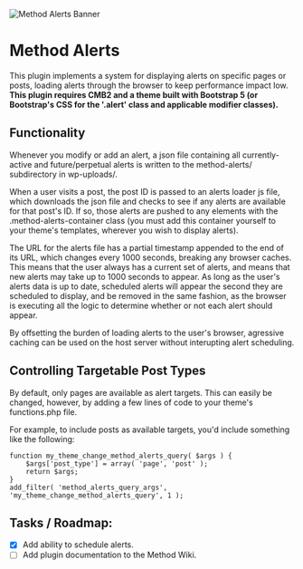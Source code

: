 ![Method Alerts Banner](https://pixelwatt.com/assets/ma_banner.jpg)

# Method Alerts

This plugin implements a system for displaying alerts on specific pages or posts, loading alerts through the browser to keep performance impact low. **This plugin requires CMB2 and a theme built with Bootstrap 5 (or Bootstrap's CSS for the '.alert' class and applicable modifier classes).**

## Functionality

Whenever you modify or add an alert, a json file containing all currently-active and future/perpetual alerts is written to the method-alerts/ subdirectory in wp-uploads/.

When a user visits a post, the post ID is passed to an alerts loader js file, which downloads the json file and checks to see if any alerts are available for that post's ID. If so, those alerts are pushed to any elements with the .method-alerts-container class (you must add this container yourself to your theme's templates, wherever you wish to display alerts).

The URL for the alerts file has a partial timestamp appended to the end of its URL, which changes every 1000 seconds, breaking any browser caches. This means that the user always has a current set of alerts, and means that new alerts may take up to 1000 seconds to appear. As long as the user's alerts data is up to date, scheduled alerts will appear the second they are scheduled to display, and be removed in the same fashion, as the browser is executing all the logic to determine whether or not each alert should appear.

By offsetting the burden of loading alerts to the user's browser, agressive caching can be used on the host server without interupting alert scheduling.

## Controlling Targetable Post Types

By default, only pages are available as alert targets. This can easily be changed, however, by adding a few lines of code to your theme's functions.php file.

For example, to include posts as available targets, you'd include something like the following:

```
function my_theme_change_method_alerts_query( $args ) {   
	$args['post_type'] = array( 'page', 'post' );
    return $args;
} 
add_filter( 'method_alerts_query_args', 'my_theme_change_method_alerts_query', 1 );
```

## Tasks / Roadmap:
- [X] Add ability to schedule alerts.
- [ ] Add plugin documentation to the Method Wiki.